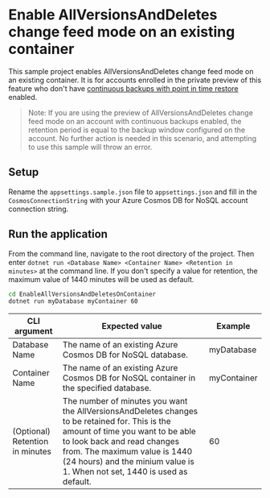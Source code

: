 # Enable AllVersionsAndDeletes change feed mode on an existing container

This sample project enables AllVersionsAndDeletes change feed mode on an existing container. It is for accounts enrolled in the private preview of this feature who don't have [continuous backups with point in time restore](https://learn.microsoft.com/en-us/azure/cosmos-db/continuous-backup-restore-introduction) enabled.

> Note: If you are using the preview of AllVersionsAndDeletes change feed mode on an account with continuous backups enabled, the retention period is equal to the backup window configured on the account. No further action is needed in this scenario, and attempting to use this sample will throw an error.

## Setup
Rename the `appsettings.sample.json` file to `appsettings.json` and fill in the `CosmosConnectionString` with your Azure Cosmos DB for NoSQL account connection string.

## Run the application
From the command line, navigate to the root directory of the project. Then enter `dotnet run <Database Name> <Container Name> <Retention in minutes>` at the command line. If you don't specify a value for retention, the maximum value of 1440 minutes will be used as default.

```cmd
cd EnableAllVersionsAndDeletesOnContainer
dotnet run myDatabase myContainer 60
```

|CLI argument |Expected value |Example |
|-------------|---------------|--------|
|Database Name |The name of an existing Azure Cosmos DB for NoSQL database.|myDatabase |
|Container Name |The name of an existing Azure Cosmos DB for NoSQL container in the specified database.|myContainer |
|(Optional) Retention in minutes |The number of minutes you want the AllVersionsAndDeletes changes to be retained for. This is the amount of time you want to be able to look back and read changes from. The maximum value is 1440 (24 hours) and the minium value is 1. When not set, 1440 is used as default.|60 |
